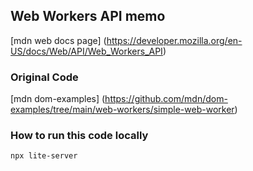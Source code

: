 ## Web Workers API memo
[mdn web docs page] (https://developer.mozilla.org/en-US/docs/Web/API/Web_Workers_API)

### Original Code
[mdn dom-examples] (https://github.com/mdn/dom-examples/tree/main/web-workers/simple-web-worker)

### How to run this code locally
```
npx lite-server
```
